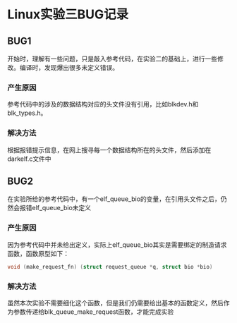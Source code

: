 # Linux实验三BUG记录

## BUG1

开始时，理解有一些问题，只是敲入参考代码，在实验二的基础上，进行一些修改。编译时，发现爆出很多未定义错误。

### 产生原因

参考代码中的涉及的数据结构对应的头文件没有引用，比如blkdev.h和blk_types.h。

### 解决方法

根据报错提示信息，在网上搜寻每一个数据结构所在的头文件，然后添加在darkelf.c文件中

## BUG2

在实验所给的参考代码中，有一个elf_queue_bio的变量，在引用头文件之后，仍然会报错elf_queue_bio未定义

### 产生原因

因为参考代码中并未给出定义，实际上elf_queue_bio其实是需要绑定的制造请求函数，函数原型如下：

```c
void (make_request_fn) (struct request_queue *q, struct bio *bio)
```

### 解决方法

虽然本次实验不需要细化这个函数，但是我们仍需要给出基本的函数定义，然后作为参数传递给blk_queue_make_request函数，才能完成实验